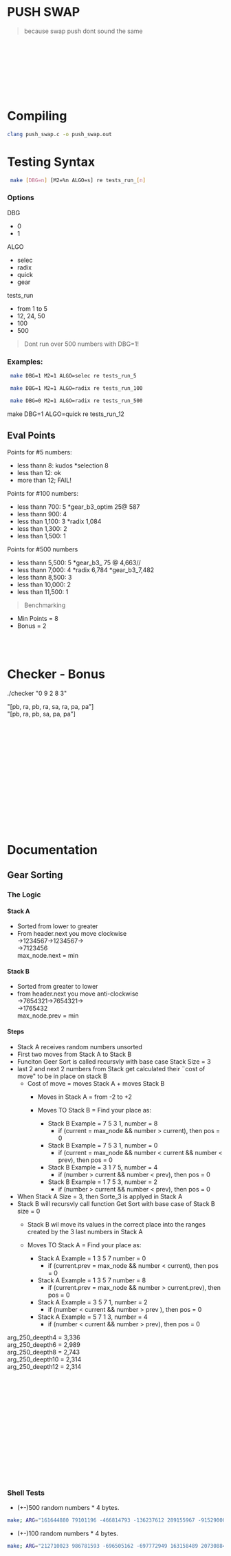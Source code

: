 # PUSH SWAP
  
> because swap push dont sound the same  

<br><br><br><br><br><br><br>
  
# Compiling
``` bash
clang push_swap.c -o push_swap.out
```
# Testing Syntax

``` bash
 make [DBG=n] [M2=%n ALGO=s] re tests_run_[n]
```

### Options
DBG
 - 0
 - 1

ALGO
- selec
- radix
- quick
- gear

tests_run
- from 1 to 5
- 12, 24, 50
- 100
- 500

> Dont run over 500 numbers with DBG=1!

### Examples:
``` bash
 make DBG=1 M2=1 ALGO=selec re tests_run_5
```
``` bash
 make DBG=1 M2=1 ALGO=radix re tests_run_100
```
``` bash
 make DBG=0 M2=1 ALGO=radix re tests_run_500 
```
 
make DBG=1 ALGO=quick re tests_run_12


## Eval Points
Points for #5 numbers:
- less thann 8: kudos		*selection 8
- less than 12: ok
- more than 12; FAIL!

Points for #100 numbers:
- less thann 700: 5 										*gear_b3_optim 25@ 587
- less thann 900: 4 	  
- less than 1,100: 3					*radix 1,084
- less than 1,300: 2
- less than 1,500: 1

Points for #500 numbers
- less thann 5,500: 5										*gear_b3_ 75 @ 4,663//
- less thann 7,000: 4					*radix 6,784		*gear_b3_7,482
- less thann 8,500: 3
- less than 10,000: 2
- less than 11,500: 1

> Benchmarking
- Min Points = 8
- Bonus = 2

<br><br>

# Checker - Bonus

./checker "0 9 2 8 3"  
  
"[pb, ra, pb, ra, sa, ra, pa, pa"]  
"[pb, ra, pb, sa, pa, pa"]  


<br><br><br><br><br><br><br><br><br><br><br><br><br><br>
# Documentation


## Gear Sorting
### The Logic
#### Stack A  
- Sorted from lower to greater  
- From header.next you move clockwise  
->1234567->1234567->  
->7123456  
max_node.next = min  

#### Stack B  
- Sorted from greater to lower  
- from header.next you move anti-clockwise  
->7654321->7654321->  
->1765432  
max_node.prev = min  

#### Steps
- Stack A receives random numbers unsorted
- First two moves from Stack A to Stack B
- Funciton Geer Sort is called recursvly with base case Stack Size = 3
- last 2 and next 2 numbers from Stack get calculated their ¨cost of move" to be in place on stack B
	- Cost of move = moves Stack A + moves Stack B
		- Moves in Stack A = from -2 to +2
  
		- Moves TO Stack B = Find your place as:
			- Stack B Example = 7 5 3 1, number = 8
				- if (current = max_node && number > current), then pos = 0
			- Stack B Example = 7 5 3 1, number = 0
				- if (current = max_node && number < current && number < prev), then pos = 0
			- Stack B Example = 3 1 7 5, number = 4
				- if (number > current && number < prev), then pos = 0
			- Stack B Example = 1 7 5 3, number = 2
				- if (number > current && number < prev), then pos = 0
- When Stack A Size = 3, then Sorte_3 is applyed in Stack A
- Stack B will recursvly call function Get Sort with base case of Stack B size = 0
	- Stack B wil move its values in the correct place into the ranges created by the 3 last numbers in Stack A
  
	- Moves TO Stack A = Find your place as:
		- Stack A Example = 1 3 5 7  number = 0
			- if (current.prev = max_node && number < current), then pos = 0
		- Stack A Example = 1 3 5 7  number = 8
			- if (current.prev = max_node && number > current.prev), then pos = 0
		- Stack A Example = 3 5 7 1, number = 2
			- if (number < current && number > prev ), then pos = 0
		- Stack A Example = 5 7 1 3, number = 4
			- if (number < current && number > prev), then pos = 0

arg_250_deepth4 = 3,336  
arg_250_deepth6 = 2,989  
arg_250_deepth8 = 2,743  
arg_250_deepth10 = 2,314  
arg_250_deepth12 = 2,314  


<br><br><br><br><br><br><br><br><br><br><br><br><br><br>


### Shell Tests
- (+-)500 random numbers * 4 bytes.

```bash
make; ARG="161644880 79101196 -466814793 -136237612 289155967 -915290009 187996535 -620305300 768941090 209423567 406389564 339485405 -841947060 570422808 41725038 260838117 810165583 -251302402 -510877702 -587941708 -731803947 -627589912 -207929780 469299828 -479290036 -877960023 285774390 501117398 763026145 603420191 -507794776 176682860 -640954253 74234638 -15997564 -887983311 562140182 308118552 887848896 669538918 950093577 617068602 531847363 -792582653 -77040018 870451556 625283177 261351482 141129587 803633397 -330340165 667428520 785457292 571922187 -782794423 -802816722 -683026066 919309372 -623446542 355689038 427289389 -934507655 -38247998 367858134 -611462990 -597094177 -417149016 -482587791 324321748 626420042 -359407106 -407505611 -457866678 274628619 -841615865 609751077 474287630 -287111167 379504434 114257693 -834686866 -370125434 -394096303 423347718 -644901407 561020861 -143033136 -454635491 231991268 -664899721 494705719 82128013 -711388079 -966296234 -267829945 -819045949 -538880791 -703904929 -626692262 -860149272 -203633348 747525528 -969136087 259093531 -768944417 -945117429 -704982450 -746846007 347567388 249491699 -613443167 215268882 874177629 977470375 -4814957 577608043 968928427 462614235 862140293 683013595 -993205564 312581545 -113663522 758888883 -181131845 -924700952 -283977535 961691252 294330991 396189796 863513726 -3790587 -863582760 -809672150 -538591658 -917624912 272783698 -522947724 -478594890 -162813257 -101758788 -818309818 90074991 -48269407 755668349 -662672856 -420644362 892690322 853151450 126389795 125117456 -717414847 -920020012 -952011812 -415417376 -398364584 -52757598 -579410193 -352627123 137137703 -94299217 -888016985 133278824 -242142994 -904594645 -898836400 -172600279 -731044332 810794363 308939113 604576193 -714780899 959275933 46530445 -678372156 157774698 529914035 -673421674 267572305 -787174642 594091757 -176435755 662347888 216211021 801555595 204135619 827097079 333256900 -524176077 -17551780 -534471280 572635216 -250360985 406750389 643682476 192863096 -318342502 798439242 -644281906 171317597 887885292 834979650 416306247 122599091 -668792859 847067263 804303245 -166977681 -641795388 796859494 232540272 578959862 666421127 794519908 687983624 -223355753 -829597237 -429471023 -552889315 792634358 -924104340 709167110 -17990542 855203653 -361513174 235857788 -165481375 -702770858 -953907424 122781780 786147219 -473109184 -849788760 125390237 131636521 873211891 -608038749 552010333 666934094 -866475426 291525318 732597253 117311604 -880574080 278682430 -140673993 -512792166 809057277 250282902 714859944 896619495 615393842 -619146905 642557243 -446509263 -52791236 -580297002 -61922720 -448898118 608729523 649968030 191749510 -340687307 -13190096 250438328 480555808 215324645 452469709 -208001802 -868147633 437557168 -544444097 750346053 306354436 204733991 -643533635 632545180 639376495 -293347984 349476412 903934402 213901862 90315576 577616438 -155603111 962658096 -489333019 876820374 800425104 685357798 516821635 -710276879 119408617 198479358 551304105 -143482777 -707261683 -232121475 -515658696 878001821 -405920881 696358602 -110714173 860984306 -152511967 273112199 675065036 -893177813 -15248781 17560273 -106856378 313146529 890271551 -710897467 673229348 -961936766 302550309 588154609 821843516 714074481 126835627 -611444101 911564625 471747403 614879350 -986286370 83368884 611777120 -518272177 -297221486 809010932 -515975535 978191207 157252017 -548908080 9680354 855785387 845397903 95452042 863091565 963616016 -375712063 -678978176 283310827 -939975248 480888381 -583099335 -922229523 916914330 -321370203 -82876620 -612614569 -379969716 387010968 815131556 -800352553 755703986 961995648 877130545 -595342010 227378411 388108927 -39824946 582501825 708537734 -348470361 908414786 835924964 -913523673 226580451 382983683 -541850768 521324496 -367968827 -328193261 -374432175 -257512933 -767586852 -302926107 483870969 -1207662 -924413095 773774117 -449882153 -826294184 -42886208 -216963084 356375919 -606841392 -544416045 -230338449 -361498154 -583491160 -372938809 -221308582 -494253200 546852756 621050344 -444934934 546797973 -986490790 708414053 -495974651 77114442 362064023 -775901245 -447114026 -839057876 -735702703 909348641 -297248286 -389793416 -87550083 -429931665 189700273 864043299 804251865 693522198 528680720 5098703 -757755804 -218931420 -154608868 445169960 65197690 -319275534 804762641 104811235 -159637369 569981758 435801158 -853775772 -728310828 -578958528 45172399 988602854 -863555460 -662003754 950655992 560976427 -677902043 516242518 -797920541 500468548 -516094769 -655597739 782801784 969638197 651707831 989991387 996233440 -773647353 94601891 565515848 -110681027 -309856422 164339253 684791262 -46681030 645466380 64093137 -640453668 25310470 838191551 -723725662 -584957724 936461607 -377139041 -430318531 -61913054 -646140255 931367166 248910485 275065908 371527256 4182481 806519972 -996943141 -621961312 622612051 276310498 702294721 -431024372 323830662 -104745217 345693478 580516783 -570078232 -193873589 -595756840 842653932 798996585 -488184149 -316887408 665671629 -836836424 901437480 -472366489 -364515282 890372178";./push_swap $ARG && echo -e "\n___4.42Checker" ; ./push_swap $ARG | ./checker_linux $ARG ; ./push_swap $ARG | wc -l ; make fclean
```

- (+-)100 random numbers * 4 bytes.

```bash
make; ARG="212710023 986781593 -696505162 -697772949 163158489 20730884 -974873791 433823587 -821700607 -577271177 -845816937 642872502 -38427609 379698130 542919419 94513872 802435190 256366261 -388868047 523305894 902033793 361493411 -312892761 238798632 -544395033 -916888931 857242650 -938149113 937859398 782299023 -152438703 105436742 484415778 -497421154 -965438810 275733505 -42903052 -283624876 -155530411 -584589099 248953144 267090942 249014822 709393969 -532736522 269785342 -626217395 558457329 -231801523 -745034309 -205138703 952480231 489930891 -837976400 193590696 902970108 -161884624 715769492 460247859 658382120 869373884 -345009361 166265788 -712307688 26099976 490666783 -897464550 -918369107 25978938 -580570130 -27390761 117409894 969627571 -473690591 -480042277 -57613226 -622657768 -274858784 -56062030 -927729186 -561021644 -234588375 -92249412 449515401 -187714857 -629146709 -29880497 -962559720 645723247 457172511 -987311436 -76781137 -646421526 765798094 -574146273 -330402836 475003585 48881686 971109339 -20600967"; ;./push_swap $ARG && echo -e "\n___4.42Checker" ; ./push_swap $ARG | ./checker_linux $ARG ; ./push_swap $ARG | wc -l ; make fclean
```





<br><br><br><br><br><br><br><br><br><br><br><br><br><br><br><br><br><br><br><br><br><br><br>




# DOCUMENTATION
## Feautures Implementation and Fixes
- [algo_sort] improve code to the quick_sort method from radix
	- linkde lst moves, adjst, sa + sb = ss; ra + rb = rr; rra + rrb = rrr
	- 4 stacks chunks percentil  
->
- [algo_sort_pre_sorting]:
	- hasmap for index values


# Resources
- [documentation] https://medium.com/@ulysse.gerkens/push-swap-in-less-than-4200-operations-c292f034f6c0
- [documentation] https://medium.com/@ayogun/push-swap-c1f5d2d41e97
- [tester] https://github.com/laisarena/push_swap_tester
- [tester/git] git clone git@github.com:laisarena/push_swap_tester.git
- [number_generator] https://www.calculatorsoup.com/calculators/statistics/random-number-generator.php
- [visualizer] https://github.com/Niimphu/push_swap_visualiser
- [src] https://github.com/ulyssegerkens/push_swap?tab=readme-ov-file


# Memory Alocation LifeTimeline
- [main(push_swap.c)]  
	-[created] g:46 [t_list_program **list_program] [0x9.../heap]
- [main/initializator_list_program()]  
	-[created] g:49 [t_list *stack_a] [0x9.../heap]  
- [main/initializator/1_checkargs.c)  
	-[created] g:74 [char** argv_1] || g:79 [char** argv_1]

## Valg

==16280==    by 0x10BDC2: ft_strdup (src/src_all/ft_strdup.c:39)  
**(t_list_program \*)list_program->moves[]**  
==16280==    by 0x109E1F: radix_sort_step  


==16280==    by 0x10C553: ft_calloc_fd (src/src_all/ft_garbage_collector_bff.c:49)  
**_ (char	\*\*)argv_1**  
==16280==    by 0x109468: check_args_1  


==16280==    by 0x10C1B3: ft_lstnew 
==16280==    by 0x10CB3A: array_to_d_linked_list  
**_ (t_list	\*)stack_a**  
==16280==    by 0x109247: main  


==16280==    by 0x10C553: ft_calloc_fd (src/src_all/ft_garbage_collector_bff.c:49)  
**_ (t_list_program	\*)list_program**  
==16280==    by 0x1094D2: initializator_list_program  

